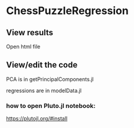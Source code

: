 # ChessPuzzleRegression

## View results

Open html file

## View/edit the code

PCA is in getPrincipalComponents.jl

regressions are in modelData.jl

### how to open Pluto.jl notebook:

https://plutojl.org/#install

